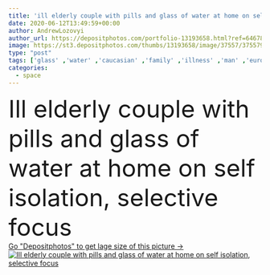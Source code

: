 ```yaml
---
title: 'ill elderly couple with pills and glass of water at home on self isolation, selective focus'
date: 2020-06-12T13:49:59+00:00
author: AndrewLozovyi
author_url: https://depositphotos.com/portfolio-13193658.html?ref=64678756
image: https://st3.depositphotos.com/thumbs/13193658/image/37557/375579962/api_thumb_450.jpg?forcejpeg=true
type: "post"
tags: ['glass' ,'water' ,'caucasian' ,'family' ,'illness' ,'man' ,'european' ,'drink' ,'home' ,'couple' ,'woman' ,'together' ,'togetherness' ,'disease' ,'indoors' ,'casual' ,'ill' ,'senior' ,'elderly' ,'sadness' ,'wife' ,'husband' ,'sick' ,'Worried' ,'pills' ,'medicines' ,'sickness' ,'quarantine' ,'diseased' ,'Two People' ,'copy space' ,'selective focus' ,'Grey Hair' ,'bad mood' ,'self isolation' ]
categories: 
  - space
---
```

<div aling="center">
            <font size="60"> Ill elderly couple with pills and glass of water at home on self isolation, selective focus</font>   
</div>
<div>
    <a href='https://st3.depositphotos.com/thumbs/13193658/image/37557/375579962/api_thumb_450.jpg?forcejpeg=true?ref=64678756' target=_blank > Go "Depositphotos" to get lage size of this picture ->
        <img href='https://st3.depositphotos.com/thumbs/13193658/image/37557/375579962/api_thumb_450.jpg?forcejpeg=true?ref=64678756' src='https://st3.depositphotos.com/13193658/37557/i/950/depositphotos_375579962-stock-photo-ill-elderly-couple-pills-glass.jpg?forcejpeg=true' alt='Ill elderly couple with pills and glass of water at home on self isolation, selective focus' >
    </a>
</div>
